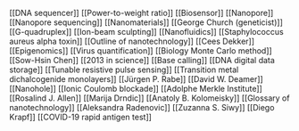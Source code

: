[[DNA sequencer]]
[[Power-to-weight ratio]]
[[Biosensor]]
[[Nanopore]]
[[Nanopore sequencing]]
[[Nanomaterials]]
[[George Church (geneticist)]]
[[G-quadruplex]]
[[Ion-beam sculpting]]
[[Nanofluidics]]
[[Staphylococcus aureus alpha toxin]]
[[Outline of nanotechnology]]
[[Cees Dekker]]
[[Epigenomics]]
[[Virus quantification]]
[[Biology Monte Carlo method]]
[[Sow-Hsin Chen]]
[[2013 in science]]
[[Base calling]]
[[DNA digital data storage]]
[[Tunable resistive pulse sensing]]
[[Transition metal dichalcogenide monolayers]]
[[Jürgen P. Rabe]]
[[David W. Deamer]]
[[Nanohole]]
[[Ionic Coulomb blockade]]
[[Adolphe Merkle Institute]]
[[Rosalind J. Allen]]
[[Marija Drndic]]
[[Anatoly B. Kolomeisky]]
[[Glossary of nanotechnology]]
[[Aleksandra Radenovic]]
[[Zuzanna S. Siwy]]
[[Diego Krapf]]
[[COVID-19 rapid antigen test]]
